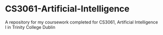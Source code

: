# CS3061-Artificial-Intelligence
A repository for my coursework completed for CS3061, Artificial Intelligence I in Trinity College Dublin
